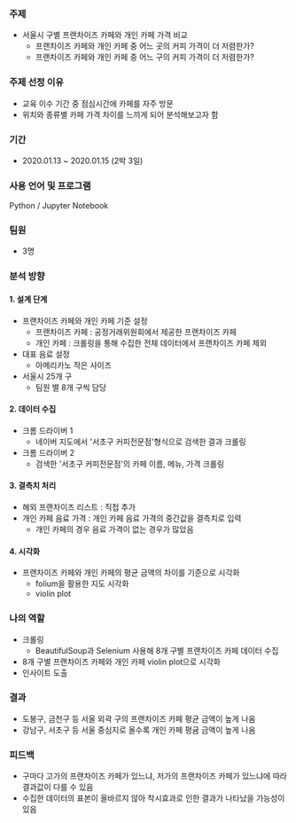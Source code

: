 ### 주제
- 서울시 구별 프랜차이즈 카페와 개인 카페 가격 비교
  - 프랜차이즈 카페와 개인 카페 중 어느 곳의 커피 가격이 더 저렴한가?
  - 프랜차이즈 카페와 개인 카페 중 어느 구의 커피 가격이 더 저렴한가?
  
### 주제 선정 이유
- 교육 이수 기간 중 점심시간에 카페를 자주 방문
- 위치와 종류별 카페 가격 차이를 느끼게 되어 분석해보고자 함

### 기간
- 2020.01.13 ~ 2020.01.15 (2박 3일)

### 사용 언어 및 프로그램
Python / Jupyter Notebook

### 팀원
- 3명

### 분석 방향
#### 1. 설계 단계
- 프랜차이즈 카페와 개인 카페 기준 설정
   - 프랜차이즈 카페 : 공정거래위원회에서 제공한 프랜차이즈 카페 
   - 개인 카페 : 크롤링을 통해 수집한 전체 데이터에서 프랜차이즈 카페 제외
- 대표 음료 설정
   - 아메리카노 작은 사이즈
- 서울시 25개 구
   - 팀원 별 8개 구씩 담당
#### 2. 데이터 수집
- 크롬 드라이버 1
   - 네이버 지도에서 '서초구 커피전문점'형식으로 검색한 결과 크롤링
- 크롬 드라이버 2
   - 검색한 '서초구 커피전문점'의 카페 이름, 메뉴, 가격 크롤링
#### 3. 결측치 처리
- 해외 프랜차이즈 리스트 : 직접 추가
- 개인 카페 음료 가격 : 개인 카페 음료 가격의 중간값을 결측치로 입력 
   - 개인 카페의 경우 음료 가격이 없는 경우가 많았음
#### 4. 시각화
- 프랜차이즈 카페와 개인 카페의 평균 금액의 차이를 기준으로 시각화
    - folium을 활용한 지도 시각화
    - violin plot

### 나의 역할
- 크롤링
  - BeautifulSoup과 Selenium 사용해 8개 구별 프랜차이즈 카페 데이터 수집
- 8개 구별 프랜차이즈 카페와 개인 카페 violin plot으로 시각화
- 인사이트 도출

    
### 결과
- 도봉구, 금천구 등 서울 외곽 구의 프랜차이즈 카페 평균 금액이 높게 나옴
- 강남구, 서초구 등 서울 중심지로 올수록 개인 카페 평귬 금액이 높게 나옴

### 피드백
- 구마다 고가의 프랜차이즈 카페가 있느냐, 저가의 프랜차이즈 카페가 있느냐에 따라 결과값이 다를 수 있음
- 수집한 데이터의 표본이 올바르지 않아 착시효과로 인한 결과가 나타났을 가능성이 있음
